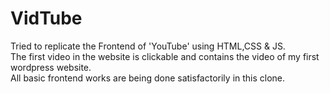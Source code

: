 # VidTube
Tried to replicate the Frontend of 'YouTube' using HTML,CSS & JS.<br>
The first video in the website is clickable and contains the video of my first wordpress website.<br>
All basic frontend works are being done satisfactorily in this clone.
